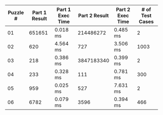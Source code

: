 <table>
<thead>
<tr><th>Puzzle #  </th><th>Part 1 Result  </th><th>Part 1 Exec Time  </th><th>Part 2 Result  </th><th>Part 2 Exec Time  </th><th># of Test Cases  </th></tr>
</thead>
<tbody>
<tr><td>01        </td><td>651651         </td><td>0.018 ms          </td><td>214486272      </td><td>0.485 ms          </td><td>2                </td></tr>
<tr><td>02        </td><td>620            </td><td>4.564 ms          </td><td>727            </td><td>3.506 ms          </td><td>1003             </td></tr>
<tr><td>03        </td><td>218            </td><td>0.386 ms          </td><td>3847183340     </td><td>0.399 ms          </td><td>2                </td></tr>
<tr><td>04        </td><td>233            </td><td>0.328 ms          </td><td>111            </td><td>0.781 ms          </td><td>300              </td></tr>
<tr><td>05        </td><td>959            </td><td>0.025 ms          </td><td>527            </td><td>7.631 ms          </td><td>2                </td></tr>
<tr><td>06        </td><td>6782           </td><td>0.079 ms          </td><td>3596           </td><td>0.394 ms          </td><td>466              </td></tr>
</tbody>
</table>